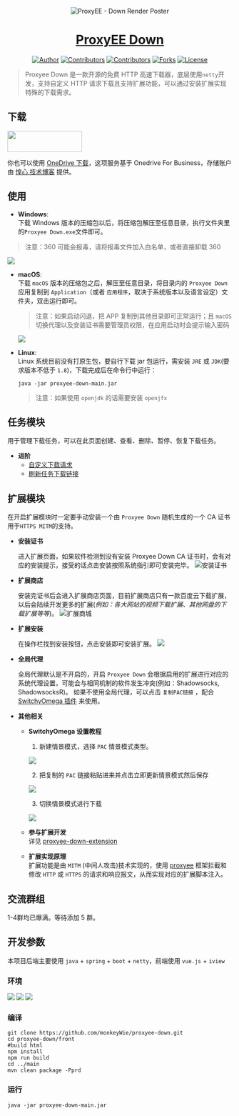 <p align="center">
<img src="https://i.imgur.com/m7cxr06.jpg" alt="ProxyEE - Down Render Poster">
</p>

<a href="https://www.pdown.org" target="_blank"><h1 align="center">ProxyEE Down</h1></a>

<p align="center">
<a href="https://github.com/monkeyWie" target="_blank"><img alt="Author" src="https://img.shields.io/badge/author-monkeyWie-red.svg?style=flat-square"/></a>
<a href="https://github.com/proxyee-down-org/proxyee-down/graphs/contributors"><img alt="Contributors" src="https://img.shields.io/github/contributors/proxyee-down-org/proxyee-down.svg?style=flat-square"/></a>
<a href="https://github.com/proxyee-down-org/proxyee-down/stargazers"><img alt="Contributors" src="https://img.shields.io/github/stars/proxyee-down-org/proxyee-down.svg?style=flat-square"/></a>
<a href="https://github.com/proxyee-down-org/proxyee-down/fork"><img alt="Forks" src="https://img.shields.io/github/forks/proxyee-down-org/proxyee-down.svg?style=flat-square"/></a>
<a href="https://github.com/proxyee-down-org/proxyee-down/blob/master/LICENSE"><img alt="License" src="https://img.shields.io/github/license/proxyee-down-org/proxyee-down.svg?style=flat-square"/></a>
</p>

> Proxyee Down 是一款开源的免费 HTTP 高速下载器，底层使用`netty`开发，支持自定义 HTTP 请求下载且支持扩展功能，可以通过安装扩展实现特殊的下载需求。


## 下载
  
<a href="https://get.soft.org/proxyeedown"><img src="https://raw.githubusercontent.com/hxco/Get/master/badges/cn/minisize/badge-320x94.png" width="167" height="47"><a>

你也可以使用 [OneDrive 下载](https://imhx-my.sharepoint.com/:f:/g/personal/pd_imhx_onmicrosoft_com/EnPrybHS3rVFuy_HdcP7RLoBwhb0k5ayJdIzwjU0hCM9-A?e=he0oIz)，这项服务基于 Onedrive For Business，存储账户由 [惶心 技术博客](https://tech.hxco.de) 提供。

## 使用

- **Windows**:   
  下载 Windows 版本的压缩包以后，将压缩包解压至任意目录，执行文件夹里的`Proxyee Down.exe`文件即可。  
 > 注意：360 可能会报毒，请将报毒文件加入白名单，或者直接卸载 360

  ![](https://upload.cc/i1/2018/09/14/ZcgU9L.png)
- **macOS**:  
  下载 `macOS` 版本的压缩包之后，解压至任意目录，将目录内的 `Proxyee Down` 应用复制到 `Application`（或者 `应用程序`，取决于系统版本以及语言设定）文件夹，双击运行即可。  
  > 注意：如果启动闪退，把 APP 复制到其他目录即可正常运行；且 `macOS` 切换代理以及安装证书需要管理员权限，在应用启动时会提示输入密码

  ![](https://upload.cc/i1/2018/09/14/2ftXlP.png)
- **Linux**:  
  Linux 系统目前没有打原生包，要自行下载 jar 包运行，需安装 `JRE` 或 `JDK`(要求版本不低于 `1.8`)，下载完成后在命令行中运行：
  ```
  java -jar proxyee-down-main.jar
  ```
  > 注意：如果使用 `openjdk` 的话需要安装 `openjfx`


## 任务模块

用于管理下载任务，可以在此页面创建、查看、删除、暂停、恢复下载任务。

- **进阶**
  - [自定义下载请求](https://github.com/proxyee-down-org/proxyee-down/blob/v2.5/.guide/common/create/read.md)
  - [刷新任务下载链接](https://github.com/proxyee-down-org/proxyee-down/blob/v2.5/.guide/common/refresh/read.md)

## 扩展模块

在开启扩展模块时一定要手动安装一个由 `Proxyee Down` 随机生成的一个 CA 证书用于`HTTPS MITM`的支持。

- **安装证书**

  进入扩展页面，如果软件检测到没有安装 Proxyee Down CA 证书时，会有对应的安装提示，接受的话点击安装按照系统指引即可安装完毕。
  ![安装证书](https://upload.cc/i1/2018/09/14/hzCZbJ.png)

- **扩展商店**

  安装完证书后会进入扩展商店页面，目前扩展商店只有一款百度云下载扩展，以后会陆续开发更多的扩展(_例如：各大网站的视频下载扩展、其他网盘的下载扩展等等_)。
  ![扩展商城](https://upload.cc/i1/2018/09/14/jZ5lUI.png)

- **扩展安装**

  在操作栏找到安装按钮，点击安装即可安装扩展。
  ![](https://upload.cc/i1/2018/09/14/JgZXj4.png)

- **全局代理**

  全局代理默认是不开启的，开启 `Proxyee Down` 会根据启用的扩展进行对应的系统代理设置，可能会与相同机制的软件发生冲突(例如：Shadowsocks, ShadowsocksR)。
  如果不使用全局代理，可以点击 `复制PAC链接` ，配合 [SwitchyOmega 插件](https://www.switchyomega.com/) 来使用。

- **其他相关**

  - **SwitchyOmega 设置教程**  
    1. 新建情景模式，选择 `PAC` 情景模式类型。

      ![](https://upload.cc/i1/2018/09/14/1Uj25H.png)
      
    2. 把复制的 `PAC` 链接粘贴进来并点击立即更新情景模式然后保存

      ![](https://upload.cc/i1/2018/09/14/ZKdqrU.png)

    3. 切换情景模式进行下载  

      ![](https://upload.cc/i1/2018/09/14/h4qP9F.png)

  - **参与扩展开发**  
    详见 [proxyee-down-extension](https://github.com/proxyee-down-org/proxyee-down-extension)

  - **扩展实现原理**  
    扩展功能是由 `MITM` (中间人攻击)技术实现的，使用 [proxyee](https://github.com/monkeyWie/proxyee) 框架拦截和修改 `HTTP` 或 `HTTPS` 的请求和响应报文，从而实现对应的扩展脚本注入。

## 交流群组

1-4群均已爆满。等待添加 5 群。


## 开发参数

本项目后端主要使用 `java` + `spring` + `boot` + `netty`，前端使用 `vue.js` + `iview`

### 环境
![](https://img.shields.io/badge/JAVA-1.8%2B-brightgreen.svg) ![](https://img.shields.io/badge/maven-3.0%2B-brightgreen.svg) ![](https://img.shields.io/badge/node.js-8.0%2B-brightgreen.svg)

### 编译

```
git clone https://github.com/monkeyWie/proxyee-down.git
cd proxyee-down/front
#build html
npm install
npm run build
cd ../main
mvn clean package -Pprd
```

### 运行
```
java -jar proxyee-down-main.jar
```
